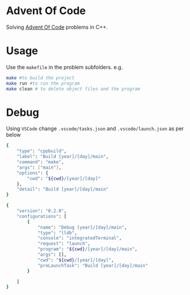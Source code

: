 # Advent Of Code

Solving [Advent Of Code](https://adventofcode.com/2023/) problems in C++.

# Usage

Use the `makefile` in the problem subfolders.
e.g.
```bash
make #to build the project
make run #to run the program
make clean # to delete object files and the program
```

# Debug

Using `VSCode` change `.vscode/tasks.json` and `.vscode/launch.json` as per below 
```bash
{
    "type": "cppbuild",
    "label": "Build [year]/[day]/main",
    "command": "make",
    "args": ["main"],
    "options": {
        "cwd": "${cwd}/[year]/[day]"
    },
    "detail": "Build [year]/[day]/main"
}
```
```bash
{
    "version": "0.2.0",
    "configurations": [
        {
            "name": "Debug [year]/[day]/main",
            "type": "lldb",
            "console": "integratedTerminal",
            "request": "launch",
            "program": "${cwd}/[year]/[day]/main",
            "args": [],
            "cwd": "${cwd}/[year]/[day]",
            "preLaunchTask": "Build [year]/[day]/main"
        }

    ]
}
```
